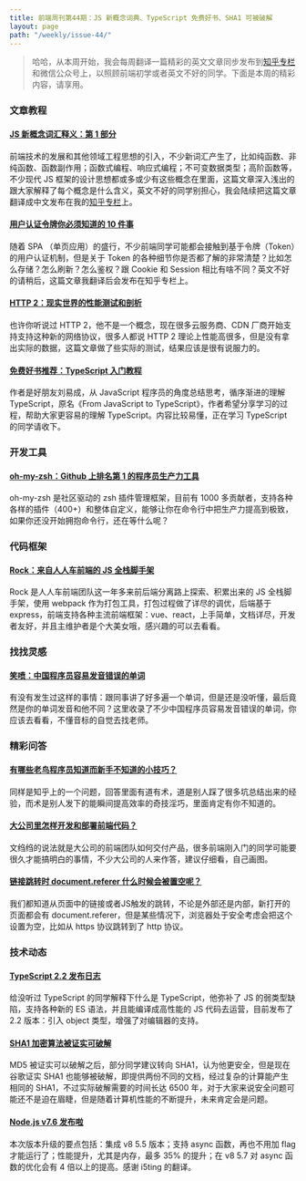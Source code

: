 ```yaml
---
title: 前端周刊第44期：JS 新概念词典、TypeScript 免费好书、SHA1 可被破解
layout: page
path: "/weekly/issue-44/"
---
```


> 哈哈，从本周开始，我会每周翻译一篇精彩的英文文章同步发布到<a href="https://zhuanlan.zhihu.com/feweekly">知乎专栏</a>和微信公众号上，以照顾前端初学或者英文不好的同学。下面是本周的精彩内容，请享用。

### 文章教程

#### [JS 新概念词汇释义：第 1 部分](https://auth0.com/blog/glossary-of-modern-javascript-concepts/)

前端技术的发展和其他领域工程思想的引入，不少新词汇产生了，比如纯函数、非纯函数、函数副作用；函数式编程、响应式编程；不可变数据类型；高阶函数等，不少现代 JS 框架的设计思想都或多或少有这些概念在里面，这篇文章深入浅出的跟大家解释了每个概念是什么含义，英文不好的同学别担心，我会陆续把这篇文章翻译成中文发布在我的<a href="https://zhuanlan.zhihu.com/feweekly">知乎专栏</a>上。

#### [用户认证令牌你必须知道的 10 件事](https://auth0.com/blog/ten-things-you-should-know-about-tokens-and-cookies/)

随着 SPA （单页应用）的盛行，不少前端同学可能都会接触到基于令牌（Token）的用户认证机制，但是关于 Token 的各种细节你是否都了解的非常清楚？比如怎么存储？怎么刷新？怎么鉴权？跟 Cookie 和 Session 相比有啥不同？英文不好的请稍后，这篇文章我翻译后会发布在知乎专栏上。

#### [HTTP 2：现实世界的性能测试和剖析](https://css-tricks.com/http2-real-world-performance-test-analysis/)

也许你听说过 HTTP 2，他不是一个概念，现在很多云服务商、CDN 厂商开始支持支持这种新的网络协议，很多人都说 HTTP 2 理论上性能高很多，但是没有拿出实际的数据，这篇文章做了些实际的测试，结果应该是很有说服力的。

#### [免费好书推荐：TypeScript 入门教程](https://ts.xcatliu.com/introduction/hello-typescript.html)

作者是好朋友刘易成，从 JavaScript 程序员的角度总结思考，循序渐进的理解 TypeScript，原名《From JavaScript to TypeScript》，作者希望分享学习的过程，帮助大家更容易的理解 TypeScript。内容比较易懂，正在学习 TypeScript 的同学请收下。

### 开发工具

#### [oh-my-zsh：Github 上排名第 1 的程序员生产力工具](https://github.com/showcases/productivity-tools?s=stars)

oh-my-zsh 是社区驱动的 zsh 插件管理框架，目前有 1000 多贡献者，支持各种各样的插件（400+）和整体自定义，能够让你在命令行中把生产力提高到极致，如果你还没开始拥抱命令行，还在等什么呢？

### 代码框架

#### [Rock：来自人人车前端的 JS 全栈脚手架](https://github.com/renrenche/rock)

Rock 是人人车前端团队这一年多来前后端分离路上探索、积累出来的 JS 全栈脚手架，使用 webpack 作为打包工具，打包过程做了详尽的调优，后端基于 express，前端支持各种主流前端框架：vue、react，上手简单，文档详尽，开发者友好，并且主维护者是个大美女哦，感兴趣的可以去看看。

### 找找灵感

#### [笑喷：中国程序员容易发音错误的单词](https://github.com/shimohq/chinese-programmer-wrong-pronunciation)

有没有发生过这样的事情：跟同事讲了好多遍一个单词，但是还是没听懂，最后竟然是你的单词发音和他不同？这里收录了不少中国程序员容易发音错误的单词，你应该去看看，不懂音标的自觉去找老师。

### 精彩问答

#### [有哪些老鸟程序员知道而新手不知道的小技巧？](https://www.zhihu.com/question/36426051)

同样是知乎上的一个问题，回答里面有道有术，道是别人踩了很多坑总结出来的经验，而术是别人发下的能瞬间提高效率的奇技淫巧，里面肯定有你不知道的。

#### [大公司里怎样开发和部署前端代码？](https://www.zhihu.com/question/20790576)

文绉绉的说法就是大公司的前端团队如何交付产品，很多前端刚入门的同学可能要很久才能搞明白的事情，不少大公司的人来作答，建议仔细看，自己画图。

#### [链接跳转时 document.referer 什么时候会被置空呢？](http://stackoverflow.com/questions/19455450/document-referrer-empty-when-navigating-from-external-url)

我们都知道从页面中的链接或者JS触发的跳转，不论是外部还是内部，新打开的页面都会有 document.referer，但是某些情况下，浏览器处于安全考虑会把这个设置为空，比如从 https 协议跳转到了 http 协议。

### 技术动态

#### [TypeScript 2.2 发布日志](https://blogs.msdn.microsoft.com/typescript/2017/02/22/announcing-typescript-2-2/)

给没听过 TypeScript 的同学解释下什么是 TypeScript，他弥补了 JS 的弱类型缺陷，支持各种新的 ES 语法，并且能编译成高性能的 JS 代码去运营，目前发布了 2.2 版本：引入 object 类型，增强了对编辑器的支持。

#### [SHA1 加密算法被证实可破解](https://auth0.com/blog/sha-1-collision-attack/?utm_source=notifications-chrome&utm_medium=sc&utm_campaign=notifications)

MD5 被证实可以破解之后，部分同学建议转向 SHA1，认为他更安全，但是现在谷歌证实 SHA1 也能够被破解，即提供两份不同的文档，经过复杂的计算能产生相同的 SHA1，不过实际破解需要的时间长达 6500 年，对于大家来说安全问题可能还不是迫在眉睫，但是随着计算机性能的不断提升，未来肯定会是问题。

#### [Node.js v7.6 发布啦](https://mp.weixin.qq.com/s?__biz=MzAxMTU0NTc4Nw==&mid=2661157442&idx=1&sn=d5fb19edc2f421cbc13f6a432f2279e6&chksm=80d5d796b7a25e80223e3508e46d3cc699d49e909a17ed1f65f263cf30e8acdf08e105a14e33&scene=0&key=ab8bb8f63a4fc57b41b672577be9e96518dfd29992a47dfe447ca)

本次版本升级的要点包括：集成 v8 5.5 版本；支持 async 函数，再也不用加 flag 才能运行了；性能提升，尤其是内存，最多 35% 的提升；在 v8 5.7 对 async 函数的优化会有 4 倍以上的提高。感谢 i5ting 的翻译。
